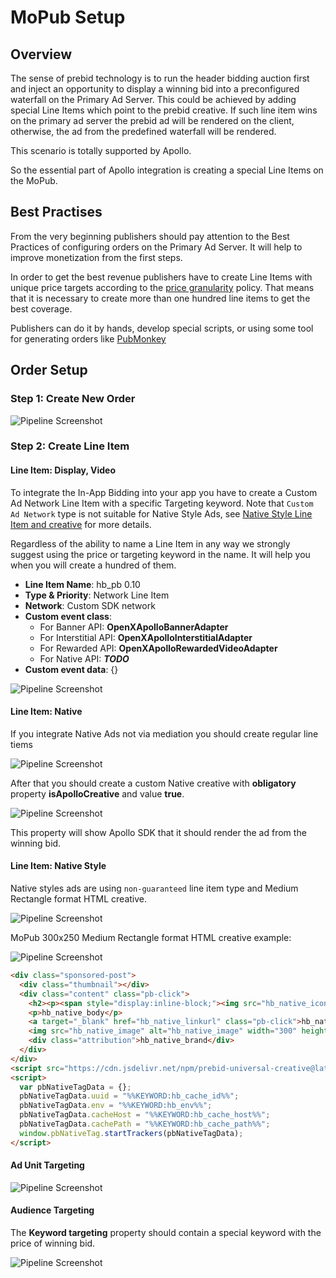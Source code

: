 # MoPub Setup

## Overview

The sense of prebid technology is to run the header bidding auction first and inject an opportunity to display a winning bid into a preconfigured waterfall on the Primary Ad Server. This could be achieved by adding special Line Items which point to the prebid creative. If such line item wins on the primary ad server the prebid ad will be rendered on the client, otherwise, the ad from the predefined waterfall will be rendered.

This scenario is totally supported by Apollo.

So the essential part of Apollo integration is creating a special Line Items on the MoPub.  

## Best Practises 

From the very beginning publishers should pay attention to the Best Practices of configuring orders on the Primary Ad Server. It will help to improve monetization from the first steps. 

In order to get the best revenue publishers have to create Line Items with unique price targets according to the [price granularity](http://prebid.org/prebid-mobile/adops-price-granularity.html#autoGranularityBucket) policy. That means that it is necessary to create more than one hundred line items to get the best coverage.

Publishers can do it by hands, develop special scripts, or using some tool for generating orders like [PubMonkey](https://chrome.google.com/webstore/detail/pubmonkey/cjbdhopmleoleednpeaknmmbepfkhaml?hl=en)
 
## Order Setup

### Step 1: Create New Order

 <img src="../res/orders/order-mopub-create.png" alt="Pipeline Screenshot" align="center">
 
### Step 2: Create Line Item
 
#### Line Item: Display, Video

To integrate the In-App Bidding into your app you have to create a Custom Ad Network Line Item with a specific Targeting keyword. Note that `Custom Ad Network` type is not suitable for Native Style Ads, see [Native Style Line Item and creative](#native-style-line-item-and-creative) for more details.

Regardless of the ability to name a Line Item in any way we strongly suggest using the price or targeting keyword in the name. It will help you when you will create a hundred of them.

- **Line Item Name**: hb_pb 0.10
- **Type & Priority**: Network Line Item
- **Network**: Custom SDK network
- **Custom event class**: 
    - For Banner API: **OpenXApolloBannerAdapter**
    - For Interstitial API: **OpenXApolloInterstitialAdapter**
    - For Rewarded API: **OpenXApolloRewardedVideoAdapter**
    - For Native API: ***TODO***
- **Custom event data**: {}

<img src="../res/orders/order-mopub-li-type.png" alt="Pipeline Screenshot" align="center">

#### Line Item: Native

If you integrate Native Ads not via mediation you should create regular line tiems

<img src="../res/orders/order-mopub-order-native.png" alt="Pipeline Screenshot" align="center">

After that you should create a custom Native creative with **obligatory** property **isApolloCreative** and value **true**.

<img src="../res/orders/order-mopub-creative-native.png" alt="Pipeline Screenshot" align="center">

This property will show Apollo SDK that it should render the ad from the winning bid.

#### Line Item: Native Style

Native styles ads are using `non-guaranteed` line item type and Medium Rectangle format HTML creative.

<img src="../res/orders/order-mopub-native-ad-li.png" alt="Pipeline Screenshot" align="center">

MoPub 300x250 Medium Rectangle format HTML creative example:

<img src="../res/orders/order-mopub-native-ad-creative.png" alt="Pipeline Screenshot" align="center">

``` html
<div class="sponsored-post">
  <div class="thumbnail"></div>
  <div class="content" class="pb-click">
	<h2><p><span style="display:inline-block;"><img src="hb_native_icon" alt="hb_native_icon" width="40" height="40"></span> hb_native_title</p></h2>
	<p>hb_native_body</p>
	<a target="_blank" href="hb_native_linkurl" class="pb-click">hb_native_cta</a>
	<img src="hb_native_image" alt="hb_native_image" width="300" height="50">
	<div class="attribution">hb_native_brand</div>
  </div>
</div>
<script src="https://cdn.jsdelivr.net/npm/prebid-universal-creative@latest/dist/native-trk.js"></script>
<script>
  var pbNativeTagData = {};
  pbNativeTagData.uuid = "%%KEYWORD:hb_cache_id%%";
  pbNativeTagData.env = "%%KEYWORD:hb_env%%";
  pbNativeTagData.cacheHost = "%%KEYWORD:hb_cache_host%%";
  pbNativeTagData.cachePath = "%%KEYWORD:hb_cache_path%%";
  window.pbNativeTag.startTrackers(pbNativeTagData);
</script>
```
 
#### Ad Unit Targeting

<img src="../res/orders/order-mopub-li-ad-unit.png" alt="Pipeline Screenshot" align="center">

#### Audience Targeting

The **Keyword targeting** property should contain a special keyword with the price of winning bid.

<img src="../res/orders/order-mopub-li-audience.png" alt="Pipeline Screenshot" align="center">


